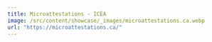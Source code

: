 ```yaml
---
title: Microattestations - ICÉA
image: /src/content/showcase/_images/microattestations.ca.webp
url: "https://microattestations.ca/"
---
```

